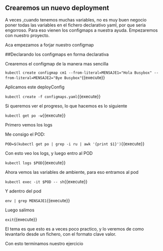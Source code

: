 
## Crearemos un nuevo deployment

A veces ,cuando tenemos muchas variables, no es muy buen negocio poner todas las variables en el
fichero declarativo yaml, por que seria engorroso.
Para eso vienen los configmaps a nuestra ayuda.
Empezaremos con nuestro proyecto.





Aca empezamos a forjar nuestro configmap

##Declarando los configmaps en forma declarativa



Crearemos el configmap de la manera mas sencilla

`kubectl create configmap cm1 --from-literal=MENSAJE1="Hola Busybox" --from-literal=MENSAJE2="Bye Busybox"`{{execute}}



Aplicamos este deployConfig

`kubectl create -f configmaps.yaml`{{execute}}

Si queremos ver el progreso, lo que hacemos es lo siguiente

`kubectl get po -w`{{execute}}

Primero vemos los logs 

Me consigo el POD:

`POD=$(kubectl get po | grep -i ru | awk '{print $1}')`{{execute}}

Con esto veo los logs, y luego entro al POD

`kubectl logs $POD`{{execute}}

Ahora vemos las variables de ambiente, para eso entramos al pod

`kubectl exec -it $POD -- sh`{{execute}}

Y adentro del pod

`env | grep MENSAJE1`{{execute}}

Luego salimos

`exit`{{execute}}

El tema es que esto es a veces poco practico, y lo veremos de como levantarlo desde un fichero, con el formato clave valor.

Con esto terminamos nuestro ejercicio

